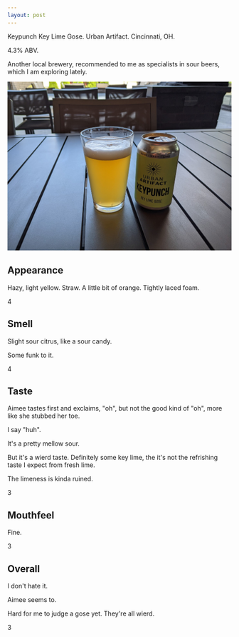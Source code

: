 ```yaml
---
layout: post
---
```

Keypunch Key Lime Gose.
Urban Artifact.
Cincinnati, OH.

4.3% ABV.

Another local brewery,
recommended to me as specialists in sour beers,
which I am exploring lately.

<img class="beer-photo" src="/beer/images/2021-05-31-urban-artifact-keypunch-key-lime-gose.jpg"/>


## Appearance

Hazy, light yellow. Straw. A little bit of orange.
Tightly laced foam.

4


## Smell

Slight sour citrus,
like a sour candy.

Some funk to it.

4


## Taste

Aimee tastes first and exclaims, "oh",
but not the good kind of "oh",
more like she stubbed her toe.

I say "huh".

It's a pretty mellow sour.

But it's a wierd taste.
Definitely some key lime,
the it's not the refrishing taste I expect from fresh lime.

The limeness is kinda ruined.

3


## Mouthfeel

Fine.

3


## Overall

I don't hate it.

Aimee seems to.

Hard for me to judge a gose yet.
They're all wierd.

3
